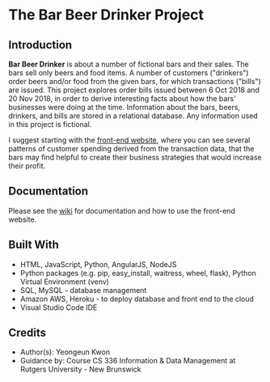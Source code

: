 # The Bar Beer Drinker Project

## Introduction 
**Bar Beer Drinker** is about a number of fictional bars and their sales. The bars sell only beers and food items. A number of customers ("drinkers") order beers and/or food from the given bars, for which transactions ("bills") are issued. This project explores order bills issued between 6 Oct 2018 and 20 Nov 2018, in order to derive interesting facts about how the bars' businesses were doing at the time. Information about the bars, beers, drinkers, and bills are stored in a relational database. Any information used in this project is fictional. 

I suggest starting with the [front-end website](https://warm-temple-15359.herokuapp.com/static/index.html), where you can see several patterns of customer spending derived from the transaction data, that the bars may find helpful to create their business strategies that would increase their profit. 

## Documentation
Please see the [wiki](https://github.com/yeongeunkwon/Database-Bar-Beer-Drinker/wiki) for documentation and how to use the front-end website. 

## Built With
* HTML, JavaScript, Python, AngularJS, NodeJS
* Python packages (e.g. pip, easy_install, waitress, wheel, flask), Python Virtual Environment (venv)
* SQL, MySQL - database management
* Amazon AWS, Heroku - to deploy database and front end to the cloud 
* Visual Studio Code IDE

## Credits
- Author(s): Yeongeun Kwon 
- Guidance by: Course CS 336 Information & Data Management at Rutgers University - New Brunswick

